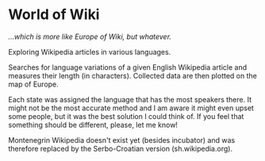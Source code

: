 # World of Wiki
*…which is more like Europe of Wiki, but whatever.*

Exploring Wikipedia articles in various languages.

Searches for language variations of a given English Wikipedia article and measures their length (in characters). Collected data are then plotted on the map of Europe.

Each state was assigned the language that has the most speakers there. It might not be the most accurate method and I am aware it might even upset some people, but it was the best solution I could think of. If you feel that something should be different, please, let me know!

Montenegrin Wikipedia doesn't exist yet (besides incubator) and was therefore replaced by the Serbo-Croatian version (sh.wikipedia.org).